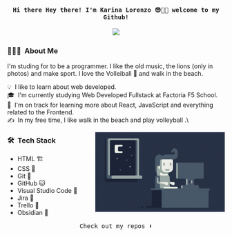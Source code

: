<h4 align="center"><samp> Hi there Hey there! I'm Karina Lorenzo 😎👋🏾  welcome to my Github!  </samp></h4>

<p align="center">
  <img width="250" src="https://media.giphy.com/media/jIgXf4hgbHCeKiXpvt/giphy.gif">
</p>

### 👨🏻‍💻 &nbsp;About Me

I'm studing for to be a programmer. I like the old music, the lions (only in photos) and make sport. 
I love the Volleiball 🏐 and walk in the beach.

💡 &nbsp;I like to learn about web developed.\
🎓 &nbsp;I'm currently studying Web Developed Fullstack at Factoria F5 School.\
🌱 &nbsp;I'm on track for learning more about React, JavaScript and everything related to the Frontend.\
✍️ &nbsp;In my free time, I like walk in the beach and play volleyball .\

<img alt="Night Coding" src="https://raw.githubusercontent.com/AVS1508/AVS1508/master/assets/Night-Coding.gif" align="right"/>

### 🛠 &nbsp;Tech Stack

- HTML 🏗
- CSS 🎨
- Git 👾
- GitHub 🐱
- Visual Studio Code 🚀
- Jira 🫡
- Trello 🎯
- Obsidian 🧠

<p align="center"><samp>
Check out my repos ⬇️  
  </samp>

